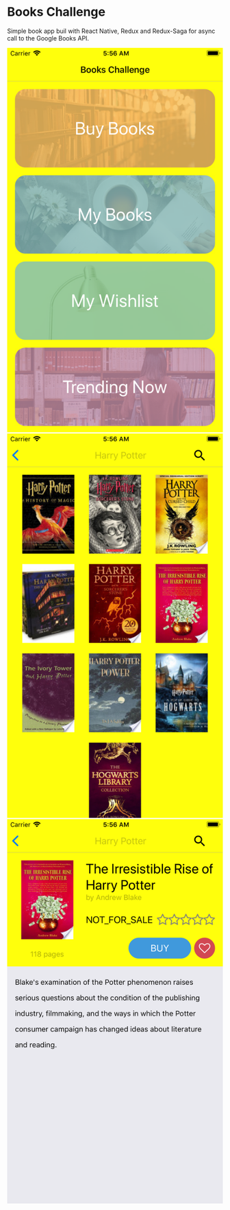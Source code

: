 # Books Challenge
Simple book app buil with React Native, Redux and Redux-Saga for async call to the Google Books API.

![Image 1](ScreenShot1.png)
![Image 2](ScreenShot2.png)
![Image 2](ScreenShot3.png)